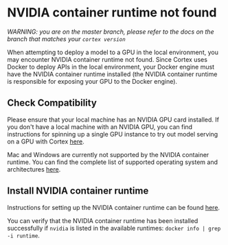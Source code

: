 # NVIDIA container runtime not found

_WARNING: you are on the master branch, please refer to the docs on the branch that matches your `cortex version`_

When attempting to deploy a model to a GPU in the local environment, you may encounter NVIDIA container runtime not found. Since Cortex uses Docker to deploy APIs in the local environment, your Docker engine must have the NVIDIA container runtime installed (the NVIDIA container runtime is responsible for exposing your GPU to the Docker engine).

## Check Compatibility

Please ensure that your local machine has an NVIDIA GPU card installed. If you don't have a local machine with an NVIDIA GPU, you can find instructions for spinning up a single GPU instance to try out model serving on a GPU with Cortex [here](../guides/single-node-deployment.md).

Mac and Windows are currently not supported by the NVIDIA container runtime. You can find the complete list of supported operating system and architectures [here](https://nvidia.github.io/nvidia-container-runtime/).

## Install NVIDIA container runtime

Instructions for setting up the NVIDIA container runtime can be found [here](https://github.com/NVIDIA/nvidia-container-runtime#installation).

You can verify that the NVIDIA container runtime has been installed successfully if `nvidia` is listed in the available runtimes: `docker info | grep -i runtime`.
